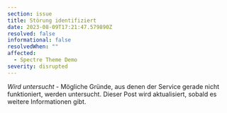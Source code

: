 ```yaml
---
section: issue
title: Störung identifiziert
date: 2023-08-09T17:21:47.579890Z
resolved: false
informational: false
resolvedWhen: ""
affected:
  - Spectre Theme Demo
severity: disrupted
---
```

*Wird untersucht* - Mögliche Gründe, aus denen der Service gerade nicht funktioniert, werden untersucht. Dieser Post wird aktualisiert, sobald es weitere Informationen gibt.

        